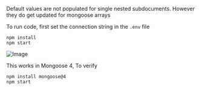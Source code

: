 Default values are not populated for single nested subdocuments.
However they do get updated for mongoose arrays

To run code, first set the connection string in the `.env` file

```
npm install
npm start
```

![Image](../blob/master/image.png?raw=true)

This works in Mongoose 4,
To verify

```
npm install mongoose@4
npm start
```

